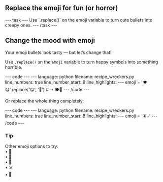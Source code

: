 <h2 class="c-project-heading--task">Replace the emoji for fun (or horror)</h2>
--- task ---
Use `.replace()` on the emoji variable to turn cute bullets into creepy ones.
--- /task ---

<h2 class="c-project-heading--explainer">Change the mood with emoji</h2>

Your emoji bullets look tasty — but let’s change that!

Use `.replace()` on the `emoji` variable to turn happy symbols into something horrible.

<div class="c-project-code">
--- code ---
---
language: python
filename: recipe_wreckers.py
line_numbers: true
line_number_start: 8
line_highlights:
---
emoji = '🍽️😋'.replace('😋', '🤢')  # ➝ 🍽️🤢
--- /code ---
</div>

Or replace the whole thing completely:

<div class="c-project-code">
--- code ---
---
language: python
filename: recipe_wreckers.py
line_numbers: true
line_number_start: 8
line_highlights:
---
emoji = '🪳💀'
--- /code ---
</div>

<div class="c-project-callout c-project-callout--tip">

### Tip

Other emoji options to try:<br />
• 🦗<br />
• 💩<br />
• 🧟<br />
• ☠️<br />
• 🐛

</div>
